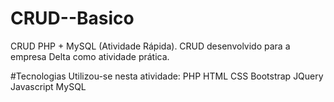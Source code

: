 # CRUD--Basico
CRUD PHP + MySQL (Atividade Rápida). CRUD desenvolvido para a empresa Delta como atividade prática.

#Tecnologias
Utilizou-se nesta atividade:
PHP
HTML
CSS
Bootstrap
JQuery
Javascript
MySQL
